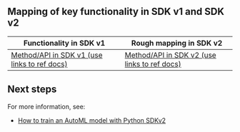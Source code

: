 ## Mapping of key functionality in SDK v1 and SDK v2

|Functionality in SDK v1|Rough mapping in SDK v2|
|-|-|
|[Method/API in SDK v1 (use links to ref docs)](/python/api/azureml-train-automl-client/azureml.train.automl)|[Method/API in SDK v2 (use links to ref docs)](/python/api/azure-ai-ml/azure.ai.ml.automl)|

## Next steps

For more information, see:

* [How to train an AutoML model with Python SDKv2](how-to-configure-auto-train.md)
